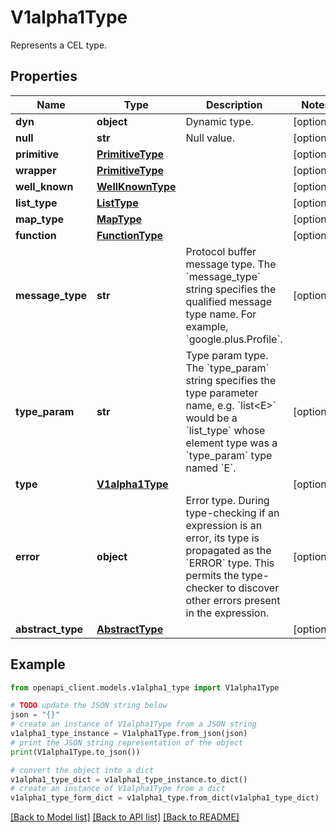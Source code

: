 # V1alpha1Type

Represents a CEL type.

## Properties

Name | Type | Description | Notes
------------ | ------------- | ------------- | -------------
**dyn** | **object** | Dynamic type. | [optional] 
**null** | **str** | Null value. | [optional] 
**primitive** | [**PrimitiveType**](PrimitiveType.md) |  | [optional] 
**wrapper** | [**PrimitiveType**](PrimitiveType.md) |  | [optional] 
**well_known** | [**WellKnownType**](WellKnownType.md) |  | [optional] 
**list_type** | [**ListType**](ListType.md) |  | [optional] 
**map_type** | [**MapType**](MapType.md) |  | [optional] 
**function** | [**FunctionType**](FunctionType.md) |  | [optional] 
**message_type** | **str** | Protocol buffer message type.  The &#x60;message_type&#x60; string specifies the qualified message type name. For example, &#x60;google.plus.Profile&#x60;. | [optional] 
**type_param** | **str** | Type param type.  The &#x60;type_param&#x60; string specifies the type parameter name, e.g. &#x60;list&lt;E&gt;&#x60; would be a &#x60;list_type&#x60; whose element type was a &#x60;type_param&#x60; type named &#x60;E&#x60;. | [optional] 
**type** | [**V1alpha1Type**](V1alpha1Type.md) |  | [optional] 
**error** | **object** | Error type.  During type-checking if an expression is an error, its type is propagated as the &#x60;ERROR&#x60; type. This permits the type-checker to discover other errors present in the expression. | [optional] 
**abstract_type** | [**AbstractType**](AbstractType.md) |  | [optional] 

## Example

```python
from openapi_client.models.v1alpha1_type import V1alpha1Type

# TODO update the JSON string below
json = "{}"
# create an instance of V1alpha1Type from a JSON string
v1alpha1_type_instance = V1alpha1Type.from_json(json)
# print the JSON string representation of the object
print(V1alpha1Type.to_json())

# convert the object into a dict
v1alpha1_type_dict = v1alpha1_type_instance.to_dict()
# create an instance of V1alpha1Type from a dict
v1alpha1_type_form_dict = v1alpha1_type.from_dict(v1alpha1_type_dict)
```
[[Back to Model list]](../README.md#documentation-for-models) [[Back to API list]](../README.md#documentation-for-api-endpoints) [[Back to README]](../README.md)


